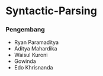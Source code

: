 # Syntactic-Parsing

<h3>Pengembang</h3>

<ul>
  <li> Ryan Paramaditya </li>
  <li> Aditya Mahardika </li>
  <li> Waisul Kuroni </li>
  <li> Gowinda </li>
  <li> Edo Khrisnanda </li>
</ul>
